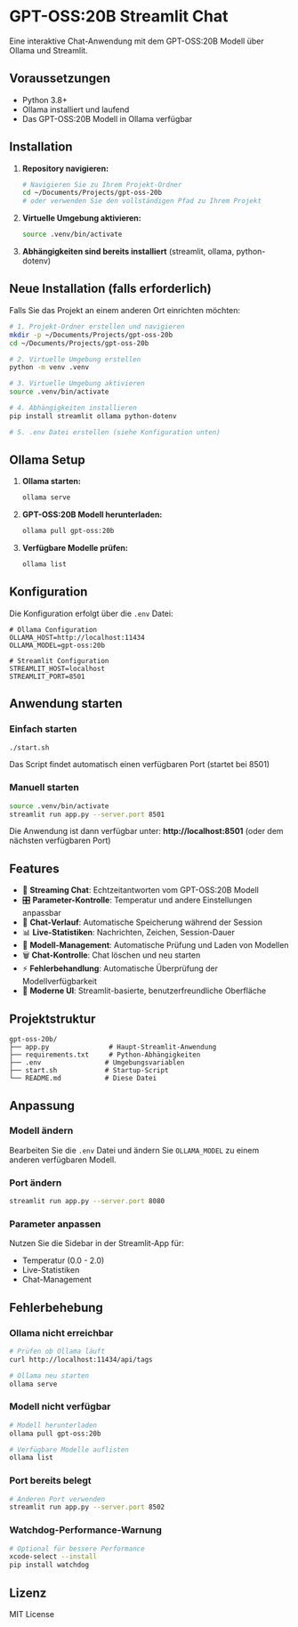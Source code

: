# GPT-OSS:20B Streamlit Chat

Eine interaktive Chat-Anwendung mit dem GPT-OSS:20B Modell über Ollama und Streamlit.

## Voraussetzungen

- Python 3.8+
- Ollama installiert und laufend
- Das GPT-OSS:20B Modell in Ollama verfügbar

## Installation

1. **Repository navigieren:**
   ```bash
   # Navigieren Sie zu Ihrem Projekt-Ordner
   cd ~/Documents/Projects/gpt-oss-20b
   # oder verwenden Sie den vollständigen Pfad zu Ihrem Projekt
   ```

2. **Virtuelle Umgebung aktivieren:**
   ```bash
   source .venv/bin/activate
   ```

3. **Abhängigkeiten sind bereits installiert** (streamlit, ollama, python-dotenv)

## Neue Installation (falls erforderlich)

Falls Sie das Projekt an einem anderen Ort einrichten möchten:

```bash
# 1. Projekt-Ordner erstellen und navigieren
mkdir -p ~/Documents/Projects/gpt-oss-20b
cd ~/Documents/Projects/gpt-oss-20b

# 2. Virtuelle Umgebung erstellen
python -m venv .venv

# 3. Virtuelle Umgebung aktivieren
source .venv/bin/activate

# 4. Abhängigkeiten installieren
pip install streamlit ollama python-dotenv

# 5. .env Datei erstellen (siehe Konfiguration unten)
```

## Ollama Setup

1. **Ollama starten:**
   ```bash
   ollama serve
   ```

2. **GPT-OSS:20B Modell herunterladen:**
   ```bash
   ollama pull gpt-oss:20b
   ```

3. **Verfügbare Modelle prüfen:**
   ```bash
   ollama list
   ```

## Konfiguration

Die Konfiguration erfolgt über die `.env` Datei:

```env
# Ollama Configuration
OLLAMA_HOST=http://localhost:11434
OLLAMA_MODEL=gpt-oss:20b

# Streamlit Configuration  
STREAMLIT_HOST=localhost
STREAMLIT_PORT=8501
```

## Anwendung starten

### Einfach starten
```bash
./start.sh
```
Das Script findet automatisch einen verfügbaren Port (startet bei 8501)

### Manuell starten
```bash
source .venv/bin/activate
streamlit run app.py --server.port 8501
```

Die Anwendung ist dann verfügbar unter: **http://localhost:8501** (oder dem nächsten verfügbaren Port)

## Features

- 🤖 **Streaming Chat**: Echtzeitantworten vom GPT-OSS:20B Modell
- 🎛️ **Parameter-Kontrolle**: Temperatur und andere Einstellungen anpassbar
- 💬 **Chat-Verlauf**: Automatische Speicherung während der Session
- 📊 **Live-Statistiken**: Nachrichten, Zeichen, Session-Dauer
- 🔄 **Modell-Management**: Automatische Prüfung und Laden von Modellen
- 🗑️ **Chat-Kontrolle**: Chat löschen und neu starten
- ⚡ **Fehlerbehandlung**: Automatische Überprüfung der Modellverfügbarkeit
- 🎨 **Moderne UI**: Streamlit-basierte, benutzerfreundliche Oberfläche

## Projektstruktur

```
gpt-oss-20b/
├── app.py               # Haupt-Streamlit-Anwendung
├── requirements.txt     # Python-Abhängigkeiten
├── .env                # Umgebungsvariablen
├── start.sh            # Startup-Script
└── README.md           # Diese Datei
```

## Anpassung

### Modell ändern
Bearbeiten Sie die `.env` Datei und ändern Sie `OLLAMA_MODEL` zu einem anderen verfügbaren Modell.

### Port ändern
```bash
streamlit run app.py --server.port 8080
```

### Parameter anpassen
Nutzen Sie die Sidebar in der Streamlit-App für:
- Temperatur (0.0 - 2.0)
- Live-Statistiken
- Chat-Management

## Fehlerbehebung

### Ollama nicht erreichbar
```bash
# Prüfen ob Ollama läuft
curl http://localhost:11434/api/tags

# Ollama neu starten
ollama serve
```

### Modell nicht verfügbar
```bash
# Modell herunterladen
ollama pull gpt-oss:20b

# Verfügbare Modelle auflisten  
ollama list
```

### Port bereits belegt
```bash
# Anderen Port verwenden
streamlit run app.py --server.port 8502
```

### Watchdog-Performance-Warnung
```bash
# Optional für bessere Performance
xcode-select --install
pip install watchdog
```

## Lizenz

MIT License
